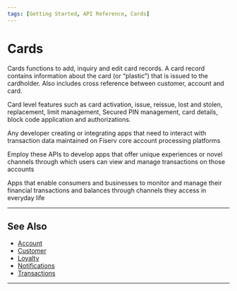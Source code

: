 ```yaml
---
tags: [Getting Started, API Reference, Cards]
---
```


# Cards

Cards functions to add, inquiry and edit card records. A card record contains information about the card (or “plastic”) that is issued to the cardholder. Also includes cross reference between customer, account and card. 

Card level features such as card activation, issue, reissue, lost and stolen, replacement, limit management, Secured PIN management, card details, block code application and authorizations. 

<!--
type: tab
titles: Who is it for, How is it used, Potential uses
-->

Any developer creating or integrating apps that need to interact with transaction data maintained on Fiserv core account processing platforms

<!--
type: tab
-->

Employ these APIs to develop apps that offer unique experiences or novel channels through which users can view and manage transactions on those accounts

<!--
type: tab
-->

Apps that enable consumers and businesses to monitor and manage their financial transactions and balances through channels they access in everyday life

<!-- type: tab-end -->


---

## See Also

- [Account](?path=docs/english/api-reference/1-account.md)
- [Customer](?path=docs/english/api-reference/3-customer.md)
- [Loyalty](?path=docs/english/api-reference/4-loyalty.md)
- [Notifications ](?path=docs/english/api-reference/5-notifications.md)
- [Transactions](?path=docs/english/api-reference/6-transactions.md)

---
